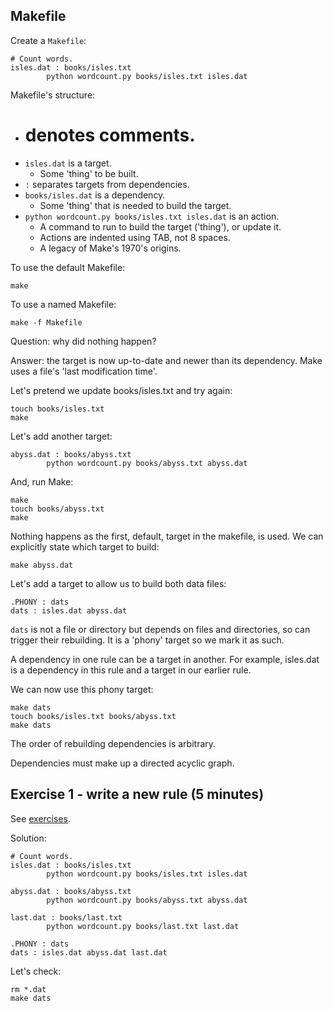 Makefile
--------

Create a `Makefile`:

    # Count words.
    isles.dat : books/isles.txt
            python wordcount.py books/isles.txt isles.dat
 
Makefile's structure:

* # denotes comments.
* `isles.dat` is a target.
  - Some 'thing' to be built.
* `:` separates targets from dependencies.
* `books/isles.dat` is a dependency.
  - Some 'thing' that is needed to build the target.
* `python wordcount.py books/isles.txt isles.dat` is an action.
  - A command to run to build the target ('thing'), or update it.
  - Actions are indented using TAB, not 8 spaces. 
  - A legacy of Make's 1970's origins.

To use the default Makefile:

    make

To use a named Makefile:

    make -f Makefile

Question: why did nothing happen?

Answer: the target is now up-to-date and newer than its dependency. Make uses a file's 'last modification time'.

Let's pretend we update books/isles.txt and try again:

    touch books/isles.txt
    make

Let's add another target:

    abyss.dat : books/abyss.txt
            python wordcount.py books/abyss.txt abyss.dat

And, run Make:

    make
    touch books/abyss.txt
    make

Nothing happens as the first, default, target in the makefile, is used. We can explicitly state which target to build:

    make abyss.dat

Let's add a target to allow us to build both data files:

    .PHONY : dats
    dats : isles.dat abyss.dat

`dats` is not a file or directory but depends on files and directories, so can trigger their rebuilding. It is a 'phony' target so we mark it as such.

A dependency in one rule can be a target in another. For example, isles.dat is a dependency in this rule and a target in our earlier rule.

We can now use this phony target:

    make dats
    touch books/isles.txt books/abyss.txt
    make dats

The order of rebuilding dependencies is arbitrary.

Dependencies must make up a directed acyclic graph.

Exercise 1 - write a new rule (5 minutes)
-----------------------------

See [exercises](MakeExercises.md).

Solution:

    # Count words.
    isles.dat : books/isles.txt
            python wordcount.py books/isles.txt isles.dat

    abyss.dat : books/abyss.txt
            python wordcount.py books/abyss.txt abyss.dat

    last.dat : books/last.txt
            python wordcount.py books/last.txt last.dat

    .PHONY : dats
    dats : isles.dat abyss.dat last.dat

Let's check:

    rm *.dat
    make dats

